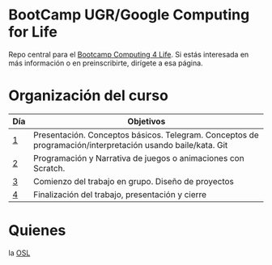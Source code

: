 # BootCamp UGR/Google Computing for Life

Repo central para el [Bootcamp Computing 4 Life](https://computing4life.github.io).
Si estás interesada en más información o en preinscribirte, dirígete a
esa página. 


# Organización del curso

| Día | Objetivos |
|-----| --------- |
| [1](recursos/dia-1.md)   | Presentación. Conceptos básicos. Telegram. Conceptos de programación/interpretación usando baile/kata. Git |
| [2](recursos/dia-3.md)   | Programación y Narrativa de juegos o animaciones con Scratch. |
| [3](recursos/dia-6.md)   | Comienzo del trabajo en grupo. Diseño de proyectos |
| [4](recursos/dia-9.md)   | Finalización del trabajo, presentación y cierre |


# Quienes

la [OSL](http://osl.ugr.es)
